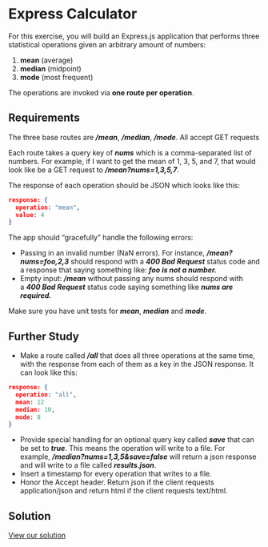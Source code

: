# Express Calculator

For this exercise, you will build an Express.js application that performs three statistical operations given an arbitrary amount of numbers:

1. **mean** (average)
2. **median** (midpoint)
3. **mode** (most frequent)

The operations are invoked via **one route per operation**.

## **Requirements**

The three base routes are ***/mean***, ***/median***, ***/mode***. All accept GET requests

Each route takes a query key of ***nums*** which is a comma-separated list of numbers. For example, if I want to get the mean of 1, 3, 5, and 7, that would look like be a GET request to ***/mean?nums=1,3,5,7***.

The response of each operation should be JSON which looks like this:

```json
response: {
  operation: "mean",
  value: 4
}
```

The app should “gracefully” handle the following errors:

- Passing in an invalid number (NaN errors). For instance, ***/mean?nums=foo,2,3*** should respond with a ***400 Bad Request*** status code and a response that saying something like: ***foo is not a number.***
- Empty input: ***/mean*** without passing any nums should respond with a ***400 Bad Request*** status code saying something like ***nums are required.***

Make sure you have unit tests for ***mean***, ***median*** and ***mode***.

## **Further Study**

- Make a route called ***/all*** that does all three operations at the same time, with the response from each of them as a key in the JSON response. It can look like this:

```json
response: {
  operation: "all",
  mean: 12
  median: 10,
  mode: 8
}
```

- Provide special handling for an optional query key called ***save*** that can be set to ***true***. This means the operation will write to a file. For example, ***/median?nums=1,3,5&save=false*** will return a json response and will write to a file called ***results.json***.
- Insert a timestamp for every operation that writes to a file.
- Honor the Accept header. Return json if the client requests application/json and return html if the client requests text/html.

## **Solution**

[View our solution](https://curric.springboard.com/software-engineering-career-track/default/exercises/express-routing/solution/index.html)